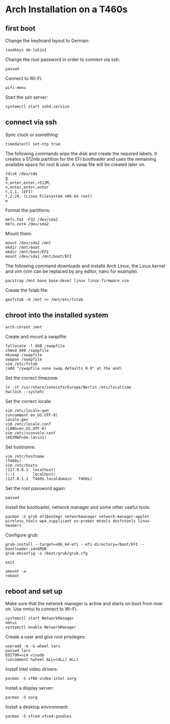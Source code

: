# Arch Installation on a T460s

## first boot

Change the keyboard layout to German:

`loadkeys de-latin1`

Change the root password in order to connect via ssh:

`passwd`

Connect to Wi-Fi:

`wifi-menu`

Start the ssh server:

`systemctl start sshd.service`

## connect via ssh

Sync clock or something:

`timedatectl set-ntp true`

The following commands wipe the disk and create the required labels. It creates a 512mb partition for the EFI bootloader and uses the remaining available space for root & user. A swap file will be created later on.
```
fdisk /dev/sda
g
n,enter,enter,+512M,
n,enter,enter,enter
t,1,1, (EFI)
t,2,24, (Linux Filesystem x86-64 root)
w
```
Format the partitions:
```
mkfs.fat -F32 /dev/sda1
mkfs.ext4 /dev/sda2
```
Mount them:
```
mount /dev/sda2 /mnt
mkdir /mnt/boot
mkdir /mnt/boot/EFI
mount /dev/sda1 /mnt/boot/EFI
```
The following command downloads and installs Arch Linux, the Linux kernel and vim (vim can be replaced by any editor, nano for example).

`pacstrap /mnt base base-devel linux linux-firmware vim`

Create the fstab file:

`genfstab -U /mnt >> /mnt/etc/fstab`

## chroot into the installed system

`arch-chroot /mnt`

Create and mount a swapfile:
```
fallocate -l 8GB /swapfile
chmod 600 /swapfile
mkswap /swapfile
swapon /swapfile
vim /etc/fstab
(add "/swapfile none swap defaults 0 0" at the end)
```
Set the correct timezone:
```
ln -sf /usr/share/zoneinfo/Europe/Berlin /etc/localtime
hwclock --systohc
```
Set the correct locale:
```
vim /etc/locale.gen
(uncomment en_US.UTF-8)
locale-gen
vim /etc/locale.conf
(LANG=en_US.UTF-8)
vim /etc/vconsole.conf
(KEYMAP=de-latin1)
```
Set hostname:
```
vim /etc/hostname
(T460s)
vim /etc/hosts
(127.0.0.1	localhost)
(::1		localhost)
(127.0.1.1	T460s.localdomain	T460s)
```
Set the root password again:

`passwd`

Install the bootloader, network manager and some other useful tools:

`pacman -S grub efibootmgr networkmanager network-manager-applet wireless_tools wpa_supplicant os-prober mtools dosfstools linux-headers`

Configure grub:
```
grub-install --target=x86_64-efi --efi-directory=/boot/EFI --bootloader-id=GRUB
grub-mkconfig -o /boot/grub/grub.cfg
```

`exit`

```
umount -a
reboot
```

## reboot and set up

Make sure that the network manager is active and starts on boot from now on. Use nmtui to connect to Wi-Fi.
```
systemctl start NetworkManager
nmtui
systemctl enable NetworkManager
```
Create a user and give root privileges:
```
useradd -m -G wheel lars
passwd lars
EDITOR=vim visudo
(uncomment %wheel ALL=(ALL) ALL)
```
Install Intel video drivers:

`pacman -S xf86-video-intel xorg`

Install a display server:

`pacman -S xorg`

Install a desktop environment:

`pacman -S xfce4 xfce4-goodies`